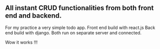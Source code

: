 <h2>All instant CRUD functionalities from both front end and backend.</h2>
For my practice a very simple todo app.
Front end build with react.js
Back end build with django.
Both run on separate server and connected. 

Wow it works !!!

